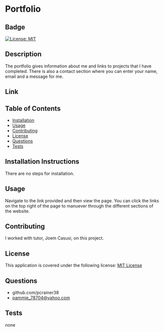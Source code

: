 # Portfolio

  ## Badge
  [![License: MIT](https://img.shields.io/badge/License-MIT-yellow.svg)](https://opensource.org/licenses/MIT)

  ## Description 
  
  The portfolio gives information about me and links to projects that I have completed.  There is also a contact section where you can enter your name, email and a message for me.

  ## Link

  

  ## Table of Contents 
  - [Installation](#installation) 
  - [Usage](#usage) 
  - [Contributing](#contributing) 
  - [License](#license) 
  - [Questions](#questions)
  - [Tests](#tests)

  ## Installation Instructions 
  
  There are no steps for installation.

  ## Usage 
 
  Navigate to the link provided and then view the page.  You can click the links on the top right of the page to manuever through the different sections of the website.

  ## Contributing   
 
  I worked with tutor, Joem Casusi, on this project.
  
  ## License 
 
  This application is covered under the following license:
    [MIT License](https://opensource.org/licenses/)
  
  ## Questions
  
  - github.com/pcrainer38
  - pammie_78704@yahoo.com
  
   ## Tests 
  
   none

